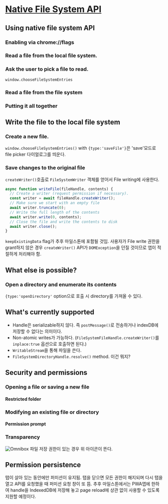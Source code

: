 # [Native File System API](https://developers.google.com/web/updates/2019/08/native-file-system)

## Using native file system API
### Enabling via chrome://flags
### Read a file from the local file system.
### Ask the user to pick a file to read.
```window.chooseFileSystemEntries```
### Read a file from the file system
### Putting it all together

## Write the file to the local file system
### Create a new file.
```window.chooseFileSystemEntries()``` with ```{type:'saveFile'}```은 'save'모드로 file picker 다이얼로그를 띄운다.
### Save changes to the original file
```createWriter()```호출로 ```FileSystemWriter``` 객체를 얻어서 File writing에 사용한다.
```javascript
async function writeFile(fileHandle, contents) {
  // Create a writer (request permission if necessary).
  const writer = await fileHandle.createWriter();
  // Make sure we start with an empty file
  await writer.truncate(0);
  // Write the full length of the contents
  await writer.write(0, contents);
  // Close the file and write the contents to disk
  await writer.close();
}
```
```keepExistingData``` flag가 추후 마일스톤에 포함될 것임.
사용자가 File write 권한을 grant하지 않은 경우 ```createWriter()``` API가 ```DOMException```을 던질 것이므로 앱이 적절하게 처리해야 함.

## What else is possible?
### Open a directory and enumerate its contents
```{type:'openDirectory'``` option으로 호출 시 directory를 가져올 수 있다.

## What's currently supported
- Handle은 serializable하지 않다. 즉 ```postMessage()```로 전송하거나 indexDB에 저장할 수 없다는 의미이다.
- Non-atomic writes가 가능하다. (```FileSystemFileHandle.createWriter()```를 ```inplace:true``` 옵션으로 호출하면 된다.)
- ```WritableStream```을 통해 파일을 쓴다.
- ```FileSystemDirectoryHandle.resolve()``` method. 이건 뭐지?

## Security and permissions
### Opening a file or saving a new file
#### Restricted folder
### Modifying an existing file or directory
#### Permission prompt
### Transparency
![Omnibox](https://developers.google.com/web/updates/images/2019/08/fs-save-icon.jpg)
파일 저장 권한이 있는 경우 위 아이콘이 뜬다.

## Permission persistence
탭이 살아 있는 동안에만 퍼미션이 유지됨. 탭을 닫으면 모든 권한이 해지되며 다시 탭을 열고 API를 요청했을 때 퍼미션 요청 창이 또 뜸.
추후 마일스톤에서는 PWA앱에 한하여 handle을 IndexedDB에 저장해 놓고 page reload에 상관 없이 사용할 수 있도록 지원할 예정이다.